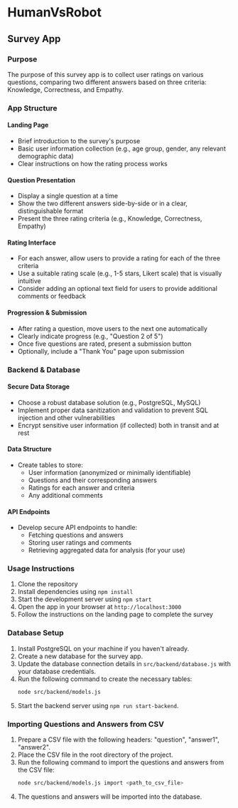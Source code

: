 # HumanVsRobot

## Survey App

### Purpose
The purpose of this survey app is to collect user ratings on various questions, comparing two different answers based on three criteria: Knowledge, Correctness, and Empathy.

### App Structure

#### Landing Page
- Brief introduction to the survey's purpose
- Basic user information collection (e.g., age group, gender, any relevant demographic data)
- Clear instructions on how the rating process works

#### Question Presentation
- Display a single question at a time
- Show the two different answers side-by-side or in a clear, distinguishable format
- Present the three rating criteria (e.g., Knowledge, Correctness, Empathy)

#### Rating Interface
- For each answer, allow users to provide a rating for each of the three criteria
- Use a suitable rating scale (e.g., 1-5 stars, Likert scale) that is visually intuitive
- Consider adding an optional text field for users to provide additional comments or feedback

#### Progression & Submission
- After rating a question, move users to the next one automatically
- Clearly indicate progress (e.g., "Question 2 of 5")
- Once five questions are rated, present a submission button
- Optionally, include a "Thank You" page upon submission

### Backend & Database

#### Secure Data Storage
- Choose a robust database solution (e.g., PostgreSQL, MySQL)
- Implement proper data sanitization and validation to prevent SQL injection and other vulnerabilities
- Encrypt sensitive user information (if collected) both in transit and at rest

#### Data Structure
- Create tables to store:
  - User information (anonymized or minimally identifiable)
  - Questions and their corresponding answers
  - Ratings for each answer and criteria
  - Any additional comments

#### API Endpoints
- Develop secure API endpoints to handle:
  - Fetching questions and answers
  - Storing user ratings and comments
  - Retrieving aggregated data for analysis (for your use)

### Usage Instructions
1. Clone the repository
2. Install dependencies using `npm install`
3. Start the development server using `npm start`
4. Open the app in your browser at `http://localhost:3000`
5. Follow the instructions on the landing page to complete the survey

### Database Setup
1. Install PostgreSQL on your machine if you haven't already.
2. Create a new database for the survey app.
3. Update the database connection details in `src/backend/database.js` with your database credentials.
4. Run the following command to create the necessary tables:
   ```bash
   node src/backend/models.js
   ```
5. Start the backend server using `npm run start-backend`.

### Importing Questions and Answers from CSV
1. Prepare a CSV file with the following headers: "question", "answer1", "answer2".
2. Place the CSV file in the root directory of the project.
3. Run the following command to import the questions and answers from the CSV file:
   ```bash
   node src/backend/models.js import <path_to_csv_file>
   ```
4. The questions and answers will be imported into the database.
